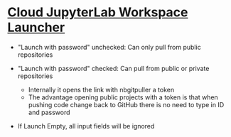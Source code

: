 # [Cloud JupyterLab Workspace Launcher](https://beginnersc.github.io/)

* "Launch with password" unchecked: Can only pull from public repositories
* "Launch with password" checked: Can pull from public or private repositories
   * Internally it opens the link with nbgitpuller a token
   * The advantage opening public projects with a token is that when pushing code change back to GitHub there is no need to type in ID and password
   
* If Launch Empty, all input fields will be ignored
